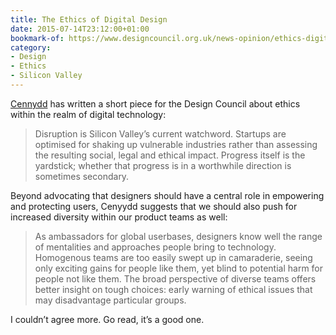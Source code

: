 ```yaml
---
title: The Ethics of Digital Design
date: 2015-07-14T23:12:00+01:00
bookmark-of: https://www.designcouncil.org.uk/news-opinion/ethics-digital-design
category:
- Design
- Ethics
- Silicon Valley
---
```

[Cennydd][1] has written a short piece for the Design Council about ethics within the realm of digital technology:

> Disruption is Silicon Valley’s current watchword. Startups are optimised for shaking up vulnerable industries rather than assessing the resulting social, legal and ethical impact. Progress itself is the yardstick; whether that progress is in a worthwhile direction is sometimes secondary.

Beyond advocating that designers should have a central role in empowering and protecting users, Cenyydd suggests that we should also push for increased diversity within our product teams as well:

> As ambassadors for global userbases, designers know well the range of mentalities and approaches people bring to technology. Homogenous teams are too easily swept up in camaraderie, seeing only exciting gains for people like them, yet blind to potential harm for people not like them. The broad perspective of diverse teams offers better insight on tough choices: early warning of ethical issues that may disadvantage particular groups.

I couldn’t agree more. Go read, it’s a good one.

[1]: https://www.cennydd.com
